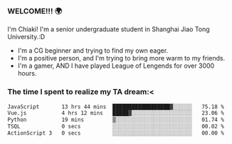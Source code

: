 ### WELCOME!!! 🌍

I'm Chiaki! I'm a senior undergraduate student in Shanghai Jiao Tong University.:D

-  I'm a CG beginner and trying to find my own eager. 
-  I'm a positive person, and I'm trying to bring more warm to my friends.
-  I'm a gamer, AND I have played League of Lengends for over 3000 hours. 

### The time I spent to realize my TA dream:<
<!--START_SECTION:waka-->

```txt
JavaScript       13 hrs 44 mins  ██████████████████▓░░░░░░   75.18 %
Vue.js           4 hrs 12 mins   █████▓░░░░░░░░░░░░░░░░░░░   23.06 %
Python           19 mins         ▒░░░░░░░░░░░░░░░░░░░░░░░░   01.74 %
TSQL             0 secs          ░░░░░░░░░░░░░░░░░░░░░░░░░   00.02 %
ActionScript 3   0 secs          ░░░░░░░░░░░░░░░░░░░░░░░░░   00.00 %
```

<!--END_SECTION:waka-->

<!--
**Chiaki-meow/Chiaki-meow** is a ✨ _special_ ✨ repository because its `README.md` (this file) appears on your GitHub profile.

Here are some ideas to get you started:

- 🔭 I’m currently working on ...
- 🌱 I’m currently learning ...
- 👯 I’m looking to collaborate on ...
- 🤔 I’m looking for help with ...
- 💬 Ask me about ...
- 📫 How to reach me: ...
- 😄 Pronouns: ...
- ⚡ Fun fact: ...
-->

